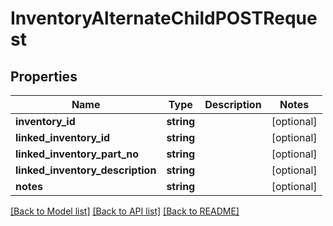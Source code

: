 # InventoryAlternateChildPOSTRequest

## Properties
Name | Type | Description | Notes
------------ | ------------- | ------------- | -------------
**inventory_id** | **string** |  | [optional] 
**linked_inventory_id** | **string** |  | [optional] 
**linked_inventory_part_no** | **string** |  | [optional] 
**linked_inventory_description** | **string** |  | [optional] 
**notes** | **string** |  | [optional] 

[[Back to Model list]](../README.md#documentation-for-models) [[Back to API list]](../README.md#documentation-for-api-endpoints) [[Back to README]](../README.md)


